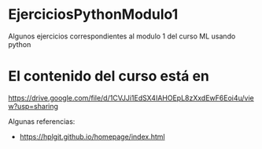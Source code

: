 # EjerciciosPythonModulo1
Algunos ejercicios correspondientes al modulo 1 del curso ML usando python

# El contenido del curso está en 
https://drive.google.com/file/d/1CVJJi1EdSX4IAHOEpL8zXxdEwF6Eoi4u/view?usp=sharing

Algunas referencias:
* https://hplgit.github.io/homepage/index.html

